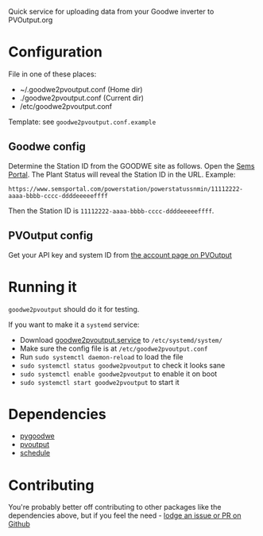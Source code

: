 Quick service for uploading data from your Goodwe inverter to PVOutput.org

# Configuration

File in one of these places:

* ~/.goodwe2pvoutput.conf (Home dir)
* ./goodwe2pvoutput.conf (Current dir)
* /etc/goodwe2pvoutput.conf

Template: see `goodwe2pvoutput.conf.example`

## Goodwe config

Determine the Station ID from the GOODWE site as follows. Open the [Sems Portal](https://www.semsportal.com). The Plant Status will reveal the Station ID in the URL. Example:

    https://www.semsportal.com/powerstation/powerstatussnmin/11112222-aaaa-bbbb-cccc-ddddeeeeeffff

Then the Station ID is `11112222-aaaa-bbbb-cccc-ddddeeeeeffff`.

## PVOutput config

Get your API key and system ID from [the account page on PVOutput](https://pvoutput.org/account.jsp)

# Running it

`goodwe2pvoutput` should do it for testing.

If you want to make it a `systemd` service:

* Download [goodwe2pvoutput.service](https://raw.githubusercontent.com/yaleman/goodwe2pvoutput/master/goodwe2pvoutput.service) to `/etc/systemd/system/` 
* Make sure the config file is at `/etc/goodwe2pvoutput.conf` 
* Run `sudo systemctl daemon-reload` to load the file
* `sudo systemctl status goodwe2pvoutput` to check it looks sane
* `sudo systemctl enable goodwe2pvoutput` to enable it on boot
* `sudo systemctl start goodwe2pvoutput` to start it


# Dependencies

* [pygoodwe](https://pypi.org/project/pygoodwe/)
* [pvoutput](https://pypi.org/project/pvoutput)
* [schedule](https://pypi.org/project/schedule/)

# Contributing

You're probably better off contributing to other packages like the dependencies above, but if you feel the need - [lodge an issue or PR on Github](https://github.com/yaleman/goodwe2pvoutput/issues)